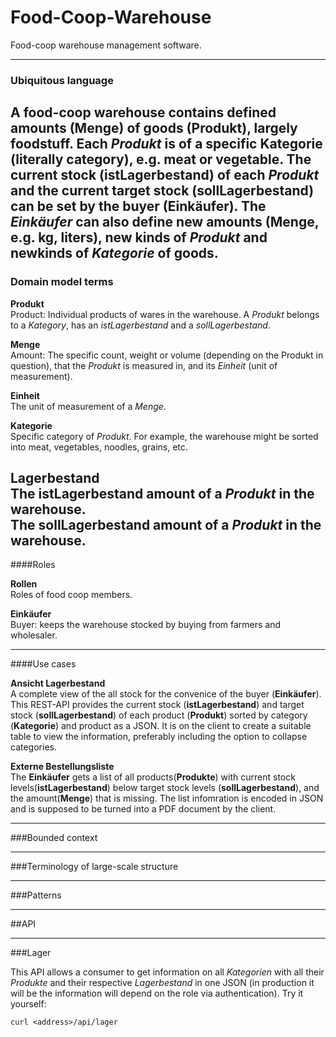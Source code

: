 # Food-Coop-Warehouse

Food-coop warehouse management software.
___

### Ubiquitous language

A food-coop warehouse contains defined amounts (**Menge**) of goods (**Produkt**),
largely foodstuff. Each *Produkt* is of a specific **Kategorie** (literally
category), e.g. meat or vegetable. The current stock (**istLagerbestand**) of
each *Produkt* and the current target stock (**sollLagerbestand**) can be set by
the buyer (**Einkäufer**). The *Einkäufer* can also define new amounts (**Menge**,
e.g. kg, liters), new kinds of *Produkt* and newkinds of  *Kategorie* of goods.
---

### Domain model terms

**Produkt**<br>
Product: Individual products of wares in the warehouse. A *Produkt* belongs to a 
*Kategory*, has an *istLagerbestand* and a *sollLagerbestand*.

**Menge**<br>
Amount: The specific count, weight or volume (depending on the Produkt in 
question), that the *Produkt* is measured in, and its *Einheit* (unit of measurement).

**Einheit**<br>
The unit of measurement of a *Menge*.

**Kategorie**<br>
Specific category of *Produkt*. For example, the warehouse might be sorted into 
meat, vegetables, noodles, grains, etc.

**Lagerbestand**<br>
The **istLagerbestand** amount of a *Produkt* in the warehouse.<br>
The **sollLagerbestand** amount of a *Produkt* in the warehouse.
---

####Roles

**Rollen**<br>
Roles of food coop members.

**Einkäufer**<br>
Buyer: keeps the warehouse stocked by buying from farmers and wholesaler.

---

####Use cases

**Ansicht Lagerbestand**<br>
A complete view of the all stock for the convenice of the buyer (**Einkäufer**). 
This REST-API provides the current stock (**istLagerbestand**) and target stock 
(**sollLagerbestand**) of each product (**Produkt**) sorted by category 
(**Kategorie**) and product as a JSON. It is on the client to create a suitable
table to view the information, preferably including the option to collapse 
categories.

**Externe Bestellungsliste**<br>
The **Einkäufer** gets a list of all products(**Produkte**) with current stock 
levels(**istLagerbestand**) below target stock levels (**sollLagerbestand**), 
and the amount(**Menge**) that is missing. The list infomration is encoded in 
JSON and is supposed to be turned into a PDF document by the client.

---

###Bounded context

---

###Terminology of large-scale structure

---

###Patterns

---

##API

---

###Lager

This API allows a consumer to get information on all *Kategorien* with all their 
*Produkte* and their respective *Lagerbestand* in one JSON (in production it will be 
the information will depend on the role via authentication). Try it yourself:
```
curl <address>/api/lager
``` 